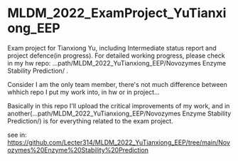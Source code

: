 # MLDM_2022_ExamProject_YuTianxiong_EEP


Exam project for Tianxiong Yu, including Intermediate status report and project defence(in progress). For detailed working progress, please check in my hw repo:
...path/MLDM_2022_YuTianxiong_EEP/Novozymes Enzyme Stability Prediction/ . 

Consider I am the only team member, there's not much difference between whhich repo I put my work into, in hw or in project...

Basically in this repo I'll upload the critical improvements of my work, and in another(...path/MLDM_2022_YuTianxiong_EEP/Novozymes Enzyme Stability Prediction/) is for everything related to the exam project.

see in: https://github.com/Lecter314/MLDM_2022_YuTianxiong_EEP/tree/main/Novozymes%20Enzyme%20Stability%20Prediction
